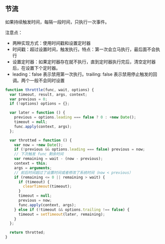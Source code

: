 ## 节流

如果持续触发时间，每隔一段时间，只执行一次事件。

注意点：
- 两种实现方式：使用时间戳和设置定时器
- 时间戳：超过设置时间，触发执行。特点：第一次会立马执行，最后面不会执行
- 设置定时器：如果定时器存在就不执行，直到定时器执行完后，清空定时器后，在设置下个定时器。
- leading：false 表示禁用第一次执行。trailing: false 表示禁用停止触发的回调。两个一般不会同时设置

```js
function throttle(func, wait, options) {
  var timeout, result, args, context;
  var previous = 0;
  if (!options) options = {};

  var later = function () {
    previous = options.leading === false ? 0 : +new Date();
    timeout = null;
    func.apply(context, args);
  };

  var throtted = function () {
    var now = +new Date();
    if (!previous && options.leading === false) previous = now;
    // 下次触发 func 剩余时间
    var remaining = wait - (now - previous);
    context = this;
    args = arguments;
    // 前后时间超过了设置时间或者修改了系统时间（now < previous）
    if (remaining <= 0 || remaining > wait) {
      if (timeout) {
        clearTimeout(timeout);
      }
      timeout = null;
      previous = now;
      func.apply(context, args);
    } else if (!timeout && options.trailing !== false) {
      timeout = setTimeout(later, remaining);
    }
  };

  return throtted;
}
```